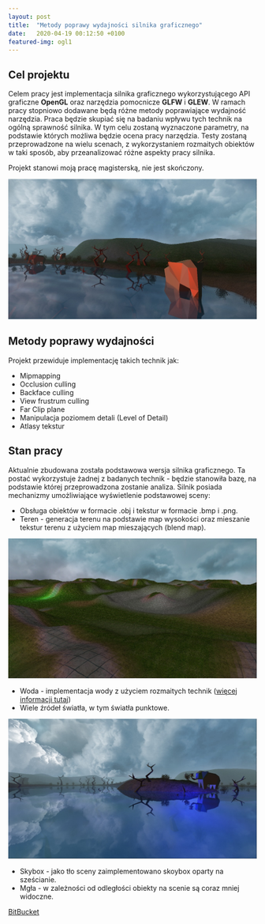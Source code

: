 ```yaml
---
layout: post
title:  "Metody poprawy wydajności silnika graficznego"
date:   2020-04-19 00:12:50 +0100
featured-img: ogl1
---
```

## Cel projektu
Celem pracy jest implementacja silnika graficznego wykorzystującego API graficzne **OpenGL** oraz narzędzia pomocnicze **GLFW** i **GLEW**. W ramach pracy stopniowo dodawane będą różne metody poprawiające wydajność narzędzia. Praca będzie skupiać się na badaniu wpływu tych technik na ogólną sprawność silnika. W tym celu zostaną wyznaczone parametry, na podstawie których możliwa będzie ocena pracy narzędzia. Testy zostaną przeprowadzone na wielu scenach, z wykorzystaniem rozmaitych obiektów w taki sposób, aby przeanalizować różne aspekty pracy silnika.

Projekt stanowi moją pracę magisterską, nie jest skończony.

![](https://raw.githubusercontent.com/jacekbla/jacekbla.github.io/master/assets/img/posts/content/ogl/ogl.jpg)

## Metody poprawy wydajności
Projekt przewiduje implementację takich technik jak:
- Mipmapping
- Occlusion culling
- Backface culling
- View frustrum culling
- Far Clip plane
- Manipulacja poziomem detali (Level of Detail)
- Atlasy tekstur

## Stan pracy
Aktualnie zbudowana została podstawowa wersja silnika graficznego. Ta postać wykorzystuje żadnej z badanych technik - będzie stanowiła bazę, na podstawie której przeprowadzona zostanie analiza.
Silnik posiada mechanizmy umożliwiające wyświetlenie podstawowej sceny:
- Obsługa obiektów w formacie .obj i tekstur w formacie .bmp i .png.
- Teren - generacja terenu na podstawie map wysokości oraz mieszanie tekstur terenu z użyciem map mieszających (blend map).

![](https://raw.githubusercontent.com/jacekbla/jacekbla.github.io/master/assets/img/posts/content/ogl/multitextures.jpg)

- Woda - implementacja wody z użyciem rozmaitych technik ([więcej informacji tutaj](https://jacekbla.github.io/2020/01/29/opengl_water.html))
- Wiele źródeł światła, w tym światła punktowe.

![](https://raw.githubusercontent.com/jacekbla/jacekbla.github.io/master/assets/img/posts/content/ogl/point_light.jpg)

- Skybox - jako tło sceny zaimplementowano skoybox oparty na sześcianie.
- Mgła - w zależności od odległości obiekty na scenie są coraz mniej widoczne.  

[BitBucket](https://bitbucket.org/jacekbla/opengl1)


